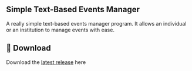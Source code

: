 ## Simple Text-Based Events Manager
A really simple text-based events manager program. It allows an individual or an institution to manage events with ease.
## 💾 **Download**
Download the [latest release](https://github.com/moonlighthowling616/Simple-Text-Based-Events-Manager/releases/tag/v1.0-release) here
